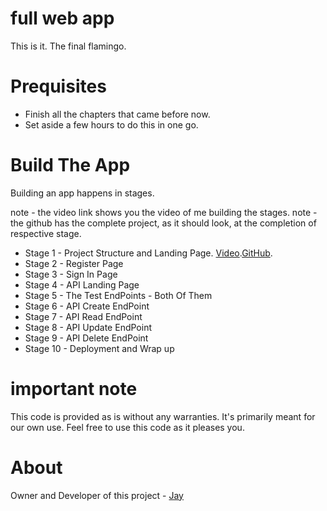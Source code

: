 # full web app

This is it. The final flamingo. 

# Prequisites

* Finish all the chapters that came before now.
* Set aside a few hours to do this in one go.

# Build The App

Building an app happens in stages. 

note - the video link shows you the video of me building the stages.
note - the github has the complete project, as it should look, at the completion of respective stage.

* Stage 1 - Project Structure and Landing Page. [Video]().[GitHub]().
* Stage 2 - Register Page 
* Stage 3 - Sign In Page
* Stage 4 - API Landing Page
* Stage 5 - The Test EndPoints - Both Of Them
* Stage 6 - API Create EndPoint
* Stage 7 - API Read EndPoint
* Stage 8 - API Update EndPoint
* Stage 9 - API Delete EndPoint
* Stage 10 - Deployment and Wrap up

# important note 

This code is provided as is without any warranties. It's primarily meant for our own use. Feel free to use this code as it pleases you.

# About

Owner and Developer of this project - [Jay](http://thechalakas.com)